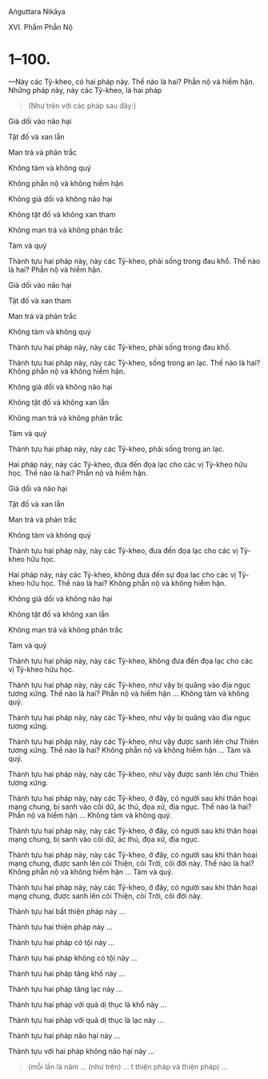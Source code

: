 Aṅguttara Nikāya

XVI. Phẩm Phẫn Nộ

# 1–100.

—Này các Tỷ-kheo, có hai pháp này. Thế nào là hai? Phẫn nộ và hiềm hận. Những pháp này, này các Tỷ-kheo, là hai pháp

> (Như trên với các pháp sau đây:)

Giả dối vào não hại

Tật đố và xan lẫn

Man trá và phản trắc

Không tàm và không quý

Không phẫn nộ và không hiềm hận

Không giả dối và không não hại

Không tật đố và không xan tham

Không man trá và không phản trắc

Tàm và quý

Thành tựu hai pháp này, này các Tỷ-kheo, phải sống trong đau khổ. Thế nào là hai? Phẫn nộ và hiềm hận.

Giả dối vào não hại

Tật đố và xan tham

Man trá và phản trắc

Không tàm và không quý

Thành tựu hai pháp này, này các Tỷ-kheo, phải sống trong đau khổ.

Thành tựu hai pháp này, này các Tỷ-kheo, sống trong an lạc. Thế nào là hai? Không phẫn nộ và không hiềm hận.

Không giả dối và không não hại

Không tật đố và không xan lẫn

Không man trá và không phản trắc

Tàm và quý

Thành tựu hai pháp này, này các Tỷ-kheo, phải sống trong an lạc.

Hai pháp này, này các Tỷ-kheo, đưa đến đọa lạc cho các vị Tỷ-kheo hữu học. Thế nào là hai? Phẫn nộ và hiềm hận.

Giả dối và não hại

Tật đố và xan lẫn

Man trá và phản trắc

Không tàm và không quý

Thành tựu hai pháp này, này các Tỷ-kheo, đưa đến đọa lạc cho các vị Tỷ-kheo hữu học.

Hai pháp này, này các Tỷ-kheo, không đưa đến sự đọa lạc cho các vị Tỷ-kheo hữu học. Thế nào là hai? Không phẫn nộ và không hiềm hận.

Không giả dối và không não hại

Không tật đố và không xan lẫn

Không man trá và không phản trắc

Tàm và quý

Thành tựu hai pháp này, này các Tỷ-kheo, không đưa đến đọa lạc cho các vị Tỷ-kheo hữu học.

Thành tựu hai pháp này, này các Tỷ-kheo, như vậy bị quăng vào địa ngục tương xứng. Thế nào là hai? Phẫn nộ và hiềm hận ... Không tàm và không quý.

Thành tựu hai pháp này, này các Tỷ-kheo, như vậy bị quăng vào địa ngục tương xứng.

Thành tựu hai pháp này, này các Tỷ-kheo, như vậy được sanh lên chư Thiên tương xứng. Thế nào là hai? Không phẫn nộ và không hiềm hận ... Tàm và quý.

Thành tựu hai pháp này, này các Tỷ-kheo, như vậy được sanh lên chư Thiên tương xứng.

Thành tựu hai pháp này, này các Tỷ-kheo, ở đây, có người sau khi thân hoại mạng chung, bị sanh vào cõi dữ, ác thú, đọa xứ, địa ngục. Thế nào là hai? Phẫn nộ và hiềm hận ... Không tàm và không quý.

Thành tựu hai pháp này, này các Tỷ-kheo, ở đây, có người sau khi thân hoại mạng chung, bị sanh vào cõi dữ, ác thú, đọa xứ, địa ngục.

Thành tựu hai pháp này, này các Tỷ-kheo, ở đây, có người sau khi thân hoại mạng chung, được sanh lên cõi Thiện, cõi Trời, cõi đời này. Thế nào là hai? Không phẫn nộ và không hiềm hận ... Tàm và quý.

Thành tựu hai pháp này, này các Tỷ-kheo, ở đây, có người sau khi thân hoại mạng chung, được sanh lên cõi Thiện, cõi Trời, cõi đời này.

Thành tựu hai bất thiện pháp này ...

Thành tựu hai thiện pháp này ...

Thành tựu hai pháp có tội này ...

Thành tựu hai pháp không có tội này ...

Thành tựu hai pháp tăng khổ này ...

Thành tựu hai pháp tăng lạc này ...

Thành tựu hai pháp với quả dị thục là khổ này ...

Thành tựu hai pháp với quả dị thục là lạc này ...

Thành tựu hai pháp não hại này ...

Thành tựu với hai pháp không não hại này ...

> (mỗi lần là năm … (như trên) … t thiện pháp và thiện pháp) ...


